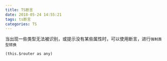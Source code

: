 ```yaml
---
title: TS断言
date: 2018-05-24 14:55:21
tags: ts断言
categories: TS
---
```

当出现一些类型无法被识别，或提示没有某些属性时，可以使用断言，进行`强制类型转换`

````
(this.$router as any)
````